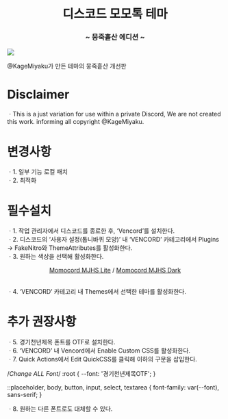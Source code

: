 <h1 align="center">디스코드 모모톡 테마</span></h1>
<h3 align="center">~ 뭉죽흩산 에디션 ~</h3>

<img align="center" src="https://miyakukage.github.io/discord-momotalk/misc/light.png">

@KageMiyaku가 만든 테마의 뭉죽흩산 개선판


# Disclaimer
ㆍThis is a just variation for use within a private Discord, We are not created this work. informing all copyright @KageMiyaku.



# 변경사항
ㆍ1. 일부 기능 로컬 패치<br>
ㆍ2. 최적화<br>


# 필수설치
ㆍ1. 작업 관리자에서 디스코드를 종료한 후, ‘Vencord’를 설치한다.<br>
ㆍ2. 디스코드의 ‘사용자 설정(톱니바퀴 모양)’ 내 ‘VENCORD’ 카테고리에서 Plugins → FakeNitro와 ThemeAttributes를 활성화한다.<br>
ㆍ3. 원하는 색상을 선택해 활성화한다.<br>
      <center>
        <a href="https://github.com/gaedesu/discord-momotalk/releases/download/real/Momotalk.theme.css">Momocord MJHS Lite</a> / 
        <a href="https://github.com/gaedesu/discord-momotalk/releases/download/real/Momotalk-DarkMode.theme.css">Momocord MJHS Dark</a>
    </center><br>
    
ㆍ4. ‘VENCORD’ 카테고리 내 Themes에서 선택한 테마를 활성화한다.<br>


# 추가 권장사항
ㆍ5. 경기천년제목 폰트를 OTF로 설치한다.<br>
ㆍ6. ‘VENCORD’ 내 Vencord에서 Enable Custom CSS를 활성화한다.<br>
ㆍ7. Quick Actions에서 Edit QuickCSS를 클릭해 이하의 구문을 삽입한다.<br>

/*Change ALL Font*/
:root {
    --font: '경기천년제목OTF';
}

::placeholder, body, button, input, select, textarea {
    font-family: var(--font), sans-serif;
}

ㆍ8. 원하는 다른 폰트로도 대체할 수 있다.
